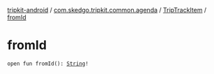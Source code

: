 [tripkit-android](../../index.md) / [com.skedgo.tripkit.common.agenda](../index.md) / [TripTrackItem](index.md) / [fromId](./from-id.md)

# fromId

`open fun fromId(): `[`String`](https://kotlinlang.org/api/latest/jvm/stdlib/kotlin/-string/index.html)`!`